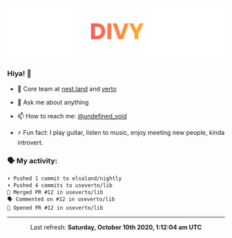 
![](https://github.com/divy-work/divy-work/raw/master/assets/divy.png)

### Hiya! 👋

- 🔭 Core team at [nest.land](https://github.com/nestdotland/nest.land) and [verto](https://github.com/useverto/verto)

- 💬 Ask me about anything

- 📫 How to reach me: [@undefined_void](https://instagram.com/divy.exe)

- ⚡ Fun fact: I play guitar, listen to music, enjoy meeting new people, kinda introvert.

### 🗣 My activity:

```
⬆️ Pushed 1 commit to elsaland/nightly
⬆️ Pushed 4 commits to useverto/lib
🎉 Merged PR #12 in useverto/lib
🗣 Commented on #12 in useverto/lib
💪 Opened PR #12 in useverto/lib
```

------------
<p align="center">Last refresh: <b>Saturday, October 10th 2020, 1:12:04 am UTC</b></p>
